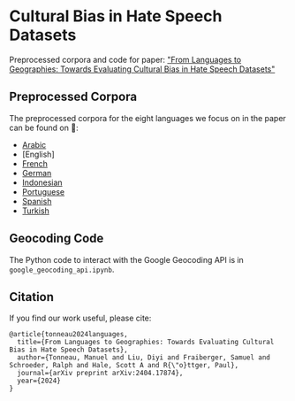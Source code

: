 # Cultural Bias in Hate Speech Datasets

Preprocessed corpora and code for paper: ["From Languages to Geographies: Towards Evaluating Cultural Bias in Hate Speech Datasets"](https://arxiv.org/abs/2404.17874)

## Preprocessed Corpora

The preprocessed corpora for the eight languages we focus on in the paper can be found on :hugs::
- [Arabic](https://huggingface.co/datasets/manueltonneau/arabic-hate-speech-superset)
- [English]
- [French](https://huggingface.co/datasets/manueltonneau/french-hate-speech-superset)
- [German](https://huggingface.co/datasets/manueltonneau/german-hate-speech-superset)
- [Indonesian](https://huggingface.co/datasets/manueltonneau/indonesian-hate-speech-superset)
- [Portuguese](https://huggingface.co/datasets/manueltonneau/portuguese-hate-speech-superset)
- [Spanish](https://huggingface.co/datasets/manueltonneau/spanish-hate-speech-superset)
- [Turkish](https://huggingface.co/datasets/manueltonneau/turkish-hate-speech-superset)

## Geocoding Code

The Python code to interact with the Google Geocoding API is in `google_geocoding_api.ipynb`. 


## Citation

If you find our work useful, please cite:

```
@article{tonneau2024languages,
  title={From Languages to Geographies: Towards Evaluating Cultural Bias in Hate Speech Datasets},
  author={Tonneau, Manuel and Liu, Diyi and Fraiberger, Samuel and Schroeder, Ralph and Hale, Scott A and R{\"o}ttger, Paul},
  journal={arXiv preprint arXiv:2404.17874},
  year={2024}
}
```

